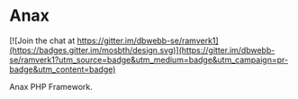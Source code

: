 # Anax 
[![Join the chat at https://gitter.im/dbwebb-se/ramverk1](https://badges.gitter.im/mosbth/design.svg)](https://gitter.im/dbwebb-se/ramverk1?utm_source=badge&utm_medium=badge&utm_campaign=pr-badge&utm_content=badge)

Anax PHP Framework.
